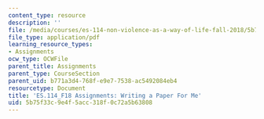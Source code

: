 ```yaml
---
content_type: resource
description: ''
file: /media/courses/es-114-non-violence-as-a-way-of-life-fall-2018/5b75f33c9e4f5acc318f0c72a5b63808_MITES_114F18_Writing_a_Paper.pdf
file_type: application/pdf
learning_resource_types:
- Assignments
ocw_type: OCWFile
parent_title: Assignments
parent_type: CourseSection
parent_uid: b771a3d4-768f-e9e7-7538-ac5492084eb4
resourcetype: Document
title: 'ES.114_F18 Assignments: Writing a Paper For Me'
uid: 5b75f33c-9e4f-5acc-318f-0c72a5b63808
---
```

